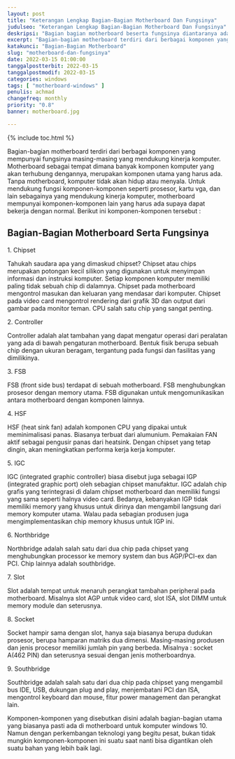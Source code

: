 ```yaml
---
layout: post
title: "Keterangan Lengkap Bagian-Bagian Motherboard Dan Fungsinya"
judulseo: "Keterangan Lengkap Bagian-Bagian Motherboard Dan Fungsinya"
deskripsi: "Bagian bagian motherboard beserta fungsinya diantaranya adalah southbridge, socket, slot, northbridge, IGC, HSF, FSB, komponen sekunder"
excerpt: "Bagian-bagian motherboard terdiri dari berbagai komponen yang mempunyai fungsinya masing-masing yang mendukung kinerja komputer. Motherboard sebagai tempat dimana banyak komponen komputer yang akan terhubung dengannya, merupakan komponen utama yang harus ada"
katakunci: "Bagian-Bagian Motherboard"
slug: "motherboard-dan-fungsinya"
date: 2022-03-15 01:00:00
tanggalpostterbit: 2022-03-15 
tanggalpostmodif: 2022-03-15
categories: windows
tags: [ "motherboard-windows" ]
penulis: achmad
changefreq: monthly
priority: "0.8"
banner: motherboard.jpg

---
```


{% include toc.html %}

<p>Bagian-bagian motherboard terdiri dari berbagai komponen yang mempunyai fungsinya masing-masing yang mendukung kinerja komputer. Motherboard sebagai tempat dimana banyak komponen komputer yang akan terhubung dengannya, merupakan komponen utama yang harus ada. Tanpa motherboard, komputer tidak akan hidup atau menyala. Untuk mendukung fungsi komponen-komponen seperti prosesor, kartu vga, dan lain sebagainya yang mendukung kinerja komputer, motherboard mempunyai komponen-komponen lain yang harus ada supaya dapat bekerja dengan normal. Berikut ini komponen-komponen tersebut :</p>

## Bagian-Bagian Motherboard Serta Fungsinya

<p>1. Chipset</p>

<p>Tahukah saudara apa yang dimaskud  chipset? Chipset atau chips merupakan potongan kecil silikon yang digunakan untuk menyimpan informasi dan instruksi komputer. Setiap komponen komputer memiliki paling tidak sebuah chip di dalamnya. Chipset pada motherboard mengontrol masukan dan keluaran yang mendasar dari komputer. Chipset pada video card mengontrol rendering dari grafik 3D dan output dari gambar pada monitor teman. CPU salah satu chip yang sangat penting.</p>

<p>2. Controller</p>

<p>Controller adalah alat tambahan yang dapat mengatur operasi dari peralatan yang ada di bawah pengaturan motherboard. Bentuk fisik berupa sebuah chip dengan ukuran beragam, tergantung pada fungsi dan fasilitas yang dimilikinya.</p>

<p>3. FSB</p>

<p>FSB (front side bus) terdapat di sebuah motherboard. FSB menghubungkan prosesor dengan memory utama. FSB digunakan untuk mengomunikasikan antara motherboard dengan komponen lainnya.</p>

<p>4. HSF</p>

<p>HSF (heat sink fan) adalah komponen CPU yang dipakai untuk meminimalisasi panas. Biasanya terbuat dari alumunium. Pemakaian FAN aktif sebagai pengusir panas dari heatsink. Dengan chipset yang tetap dingin, akan meningkatkan performa kerja kerja komputer.</p>

<p>5. IGC</p>

<p>IGC (integrated graphic controller) biasa disebut juga sebagai IGP (integrated graphic port) oleh sebagian chipset manufaktur. IGC adalah chip grafis  yang terintegrasi di dalam chipset motherboard dan memiliki fungsi yang sama seperti halnya video card. Bedanya, kebanyakan IGP tidak memiliki memory yang khusus untuk dirinya dan mengambil langsung dari memory komputer utama. Walau pada sebagian produsen juga mengimplementasikan chip memory khusus untuk IGP ini.</p>

<p>6. Northbridge</p>

<p>Northbridge adalah salah satu dari dua chip pada chipset yang menghubungkan processor ke memory system dan bus AGP/PCI-ex dan PCI. Chip lainnya adalah southbridge.</p>

<p>7. Slot</p>

<p>Slot adalah tempat untuk menaruh perangkat tambahan peripheral pada motherboard. Misalnya slot AGP untuk video card, slot ISA, slot DIMM untuk memory module dan seterusnya.</p>

<p>8. Socket</p>

<p>Socket hampir sama dengan slot, hanya saja biasanya berupa dudukan prosesor, berupa hamparan matriks dua dimensi. Masing-masing produsen dan jenis procesor memiliki jumlah pin yang berbeda. Misalnya : socket A(462 PIN) dan seterusnya sesuai dengan jenis motherboardnya.</p>

<p>9. Southbridge</p>

<p>Southbridge adalah salah satu dari dua chip pada chipset yang mengambil bus IDE, USB, dukungan plug and play, menjembatani PCI dan ISA, mengontrol keyboard dan mouse, fitur power management dan perangkat lain.</p>

<p>Komponen-komponen yang disebutkan disini adalah bagian-bagian utama yang biasanya pasti ada di motherboard untuk komputer windows 10. Namun dengan perkembangan teknologi yang begitu pesat, bukan tidak mungkin komponen-komponen ini suatu saat nanti bisa digantikan oleh suatu bahan yang lebih baik lagi.</p>




